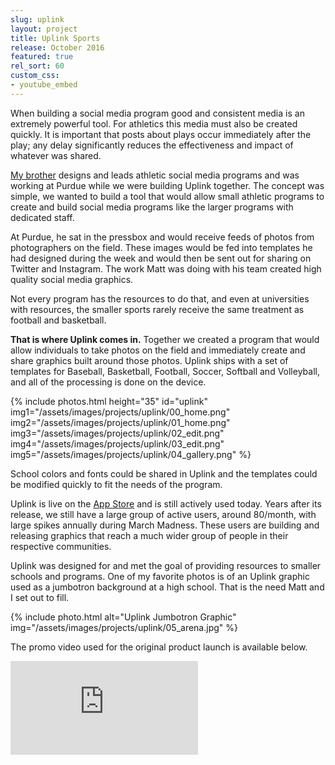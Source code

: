 ```yaml
---
slug: uplink
layout: project
title: Uplink Sports
release: October 2016
featured: true
rel_sort: 60
custom_css:
- youtube_embed
---
```


When building a social media program good and consistent media is an extremely
powerful tool. For athletics this media must also be created quickly. It is
important that posts about plays occur immediately after the play; any delay
significantly reduces the effectiveness and impact of whatever was shared.

[My brother][1] designs and leads athletic social media programs and was working
at Purdue while we were building Uplink together. The concept was simple, we wanted
to build a tool that would allow small athletic programs to create and build
social media programs like the larger programs with dedicated staff.

At Purdue, he sat in the pressbox and would receive feeds of photos from photographers
on the field. These images would be fed into templates he had designed during
the week and would then be sent out for sharing on Twitter and Instagram. The
work Matt was doing with his team created high quality social media graphics.

Not every program has the resources to do that, and even at universities with
resources, the smaller sports rarely receive the same treatment as football and
basketball.

**That is where Uplink comes in.** Together we created a program that would allow
individuals to take photos on the field and immediately create and share
graphics built around those photos. Uplink ships with a set of templates for
Baseball, Basketball, Football, Soccer, Softball and Volleyball, and all of the
processing is done on the device.

{% include photos.html
  height="35" id="uplink"
  img1="/assets/images/projects/uplink/00_home.png"
  img2="/assets/images/projects/uplink/01_home.png"
  img3="/assets/images/projects/uplink/02_edit.png"
  img4="/assets/images/projects/uplink/03_edit.png"
  img5="/assets/images/projects/uplink/04_gallery.png"
%}

School colors and fonts could be shared in Uplink and the templates could be
modified quickly to fit the needs of the program.

Uplink is live on the [App Store][2] and is still actively used today. Years after
its release, we still have a large group of active users, around 80/month, with
large spikes annually during March Madness. These users are building and releasing
graphics that reach a much wider group of people in their respective communities.

Uplink was designed for and met the goal of providing resources to smaller
schools and programs. One of my favorite photos is of an Uplink graphic
used as a jumbotron background at a high school. That is the need Matt and I
set out to fill.

{% include photo.html alt="Uplink Jumbotron Graphic" img="/assets/images/projects/uplink/05_arena.jpg" %}

The promo video used for the original product launch is available below.

<div class="video-container">
<iframe class="video" src="https://www.youtube.com/embed/woP3u6Mk9Pg" frameborder="0" allowfullscreen></iframe>
</div>

[1]: https://twitter.com/MattTornquist
[2]: https://itunes.apple.com/us/app/uplink-sports/id1110791566?mt=8
